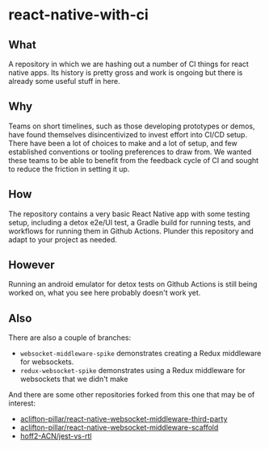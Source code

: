 # react-native-with-ci

## What

A repository in which we are hashing out a number of CI things for react native apps. Its history
is pretty gross and work is ongoing but there is already some useful stuff in here.

## Why

Teams on short timelines, such as those developing prototypes or demos, have found themselves
disincentivized to invest effort into CI/CD setup. There have been a lot of choices to make and a
lot of setup, and few established conventions or tooling preferences to draw from. We wanted
these teams to be able to benefit from the feedback cycle of CI and sought to reduce the friction
in setting it up.

## How

The repository contains a very basic React Native app with some testing setup, including a detox
e2e/UI test, a Gradle build for running tests, and workflows for running them in Github Actions.
Plunder this repository and adapt to your project as needed.

## However

Running an android emulator for detox tests on Github Actions is still being worked on, what you
see here probably doesn't work yet.

## Also

There are also a couple of branches:

* `websocket-middleware-spike` demonstrates creating a Redux middleware for websockets.
* `redux-websocket-spike` demonstrates using a Redux middleware for websockets that we didn't make

And there are some other repositories forked from this one that may be of interest:

* [aclifton-pillar/react-native-websocket-middleware-third-party](https://github.com/aclifton-pillar/react-native-websocket-middleware-third-party)
* [aclifton-pillar/react-native-websocket-middleware-scaffold](https://github.com/aclifton-pillar/react-native-websocket-middleware-scaffold)
* [hoff2-ACN/jest-vs-rtl](https://github.com/hoff2-ACN/jest-vs-rtl)
